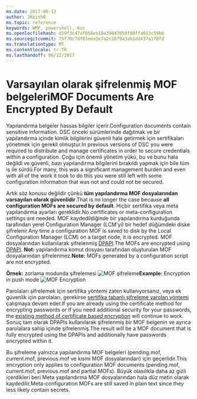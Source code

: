```yaml
---
ms.date: 2017-06-12
author: JKeithB
ms.topic: reference
keywords: WMF, powershell, Kur
ms.openlocfilehash: d19f3c47af858eb18a39847050f80ffa013c59bb
ms.sourcegitcommit: 75f70c7df01eea5e7a2c16f9a3ab1dd437a1f8fd
ms.translationtype: MT
ms.contentlocale: tr-TR
ms.lasthandoff: 06/12/2017
---
```

# <a name="mof-documents-are-encrypted-by-default"></a><span data-ttu-id="6ecd0-102">Varsayılan olarak şifrelenmiş MOF belgeleri</span><span class="sxs-lookup"><span data-stu-id="6ecd0-102">MOF Documents Are Encrypted By Default</span></span>

<span data-ttu-id="6ecd0-103">Yapılandırma belgeler hassas bilgiler içerir.</span><span class="sxs-lookup"><span data-stu-id="6ecd0-103">Configuration documents contain sensitive information.</span></span> <span data-ttu-id="6ecd0-104">DSC önceki sürümlerinde dağıtmak ve bir yapılandırma içinde kimlik bilgilerini güvenli hale getirmek için sertifikaları yönetmek için gerekli olmuştur.</span><span class="sxs-lookup"><span data-stu-id="6ecd0-104">In previous versions of DSC you were required to distribute and manage certificates in order to secure credentials within a configuration.</span></span> <span data-ttu-id="6ecd0-105">Çoğu için önemli yönetim yükü, bu ve bunu hala değildi ve güvenli, bazı yapılandırma bilgilerini bırakıldı yapmak için bile tüm iş ile sürdü.</span><span class="sxs-lookup"><span data-stu-id="6ecd0-105">For many, this was a significant management burden and even with all of the work it took to do this you were still left with some configuration information that was not and could not be secured.</span></span> 

<span data-ttu-id="6ecd0-106">Artık söz konusu değildir çünkü **tüm yapılandırma MOF dosyalarından varsayılan olarak güvenlidir**.</span><span class="sxs-lookup"><span data-stu-id="6ecd0-106">That is no longer the case because **all configuration MOFs are secured by default**.</span></span> <span data-ttu-id="6ecd0-107">Hiçbir sertifika veya meta yapılandırma ayarları gereklidir.</span><span class="sxs-lookup"><span data-stu-id="6ecd0-107">No certificates or meta-configuration settings are needed.</span></span> <span data-ttu-id="6ecd0-108">MOF kaydedildiğinde bir yapılandırma kurduğunda tarafından yerel Configuration Manager (LCM'yi) bir hedef düğümdeki diske şifrelenir.</span><span class="sxs-lookup"><span data-stu-id="6ecd0-108">Any time a configuration MOF is saved to disk by the Local Configuration Manager (LCM) on a target node, it is encrypted.</span></span> <span data-ttu-id="6ecd0-109">MOF dosyalarından kullanılarak şifrelenmiş [DPAPI](https://msdn.microsoft.com/en-us/library/ms995355.aspx).</span><span class="sxs-lookup"><span data-stu-id="6ecd0-109">The MOFs are encrypted using [DPAPI](https://msdn.microsoft.com/en-us/library/ms995355.aspx).</span></span> <span data-ttu-id="6ecd0-110">**Not:** yapılandırma komut dosyası tarafından oluşturulan MOF dosyalarından şifrelenmez.</span><span class="sxs-lookup"><span data-stu-id="6ecd0-110">**Note:** MOFs generated by a configuration script are not encrypted.</span></span>

<span data-ttu-id="6ecd0-111">**Örnek:** zorlama modunda şifrelemesi ![MOF şifreleme](../images/MOF_Encryption.jpg)</span><span class="sxs-lookup"><span data-stu-id="6ecd0-111">**Example:** Encryption in push mode ![MOF Encryption](../images/MOF_Encryption.jpg)</span></span>

<span data-ttu-id="6ecd0-112">Parolaları şifrelemek için sertifika yöntemi zaten kullanıyorsanız, veya ek güvenlik için parolaları, gerekirse [sertifika tabanlı şifreleme varolan yöntemi](https://msdn.microsoft.com/en-us/powershell/dsc/securemof) çalışmaya devam eder.</span><span class="sxs-lookup"><span data-stu-id="6ecd0-112">If you are already using the certificate method for encrypting passwords or if you need additional security for your passwords, the [existing method of certificate based encryption](https://msdn.microsoft.com/en-us/powershell/dsc/securemof) will continue to work.</span></span> <span data-ttu-id="6ecd0-113">Sonuç tam olarak DPAPIs kullanılarak şifrelenmiş bir MOF belgenin ve ayrıca parolalara sahip içinde şifrelenmiş.</span><span class="sxs-lookup"><span data-stu-id="6ecd0-113">The result will be a MOF document that is fully encrypted using the DPAPIs and additionally have passwords encrypted within it.</span></span>

<span data-ttu-id="6ecd0-114">Bu şifreleme yalnızca yapılandırma MOF belgeleri (pending.mof, current.mof, previous.mof ve kısmi MOF dosyalarından) için geçerlidir.</span><span class="sxs-lookup"><span data-stu-id="6ecd0-114">This encryption only applies to configuration MOF documents (pending.mof, current.mof, previous.mof and partial MOFs).</span></span> <span data-ttu-id="6ecd0-115">Büyük olasılıkla daha az gizli içerdikleri beri Meta yapılandırma MOF dosyalarından hala düz metin olarak kaydedilir.</span><span class="sxs-lookup"><span data-stu-id="6ecd0-115">Meta-configuration MOFs are still saved in plain text since they less likely contain secrets.</span></span>

